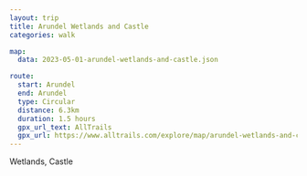 ```yaml
---
layout: trip
title: Arundel Wetlands and Castle
categories: walk

map:
  data: 2023-05-01-arundel-wetlands-and-castle.json

route:
  start: Arundel
  end: Arundel
  type: Circular
  distance: 6.3km
  duration: 1.5 hours
  gpx_url_text: AllTrails
  gpx_url: https://www.alltrails.com/explore/map/arundel-wetlands-and-castle-e37b08d?u=m&sh=xr4vxe
---
```


Wetlands, Castle
